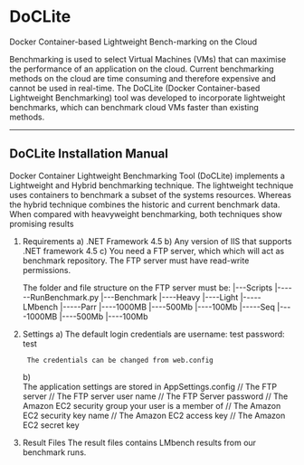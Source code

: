 # DoCLite
Docker Container-based Lightweight Bench-marking on the Cloud

Benchmarking is used to select Virtual Machines (VMs) that can maximise the performance of an application on the cloud. Current benchmarking methods on the cloud are time consuming and therefore expensive and cannot be used in real-time. The DoCLite (Docker Container-based Lightweight Benchmarking) tool was developed to incorporate lightweight benchmarks, which can benchmark cloud VMs faster than existing methods.


-----------------------------------------------------------
DoCLite Installation Manual
-----------------------------------------------------------
 Docker Container Lightweight Benchmarking Tool (DoCLite) implements a Lightweight and Hybrid benchmarking 
 technique. The lightweight technique uses containers to benchmark a subset of the systems resources. Whereas 
 the hybrid technique combines the historic and current benchmark data. When compared with heavyweight 
 benchmarking, both techniques show promising results


1) Requirements
	a) .NET Framework 4.5
	b) Any version of IIS that supports .NET framework 4.5
	c) You need a FTP server, which which will act as benchmark repository. The FTP server must have read-write permissions.
	
	The folder and file structure on the FTP server must be:
			|---Scripts
				|------RunBenchmark.py
			|---Benchmark
				|----Heavy
					|----Light
					|-----LMbench
						   |-----Parr
								 |----1000MB
								 |----500Mb
								 |----100Mb
						   |-----Seq
								 |----1000MB
								 |----500Mb
								 |----100Mb

2) Settings
	a) 
		The default login credentials  are
		username: test
		password: test
		
		The credentials can be changed from web.config
	b) 	
		The application settings are stored in AppSettings.config
			<add key="FTPServer" value="54.68.62.95" />    // The FTP server
			<add key="FtpUser" value="ftpadmin" />	       // The FTP server user name 
			<add key="FtpPassword" value="123" />	       // The FTP Server password
			<add key="securitygroup" value="launch-wizard-5" />  // The Amazon EC2 security group your user is a member of
			<add key="keyname" value="" />		// The Amazon EC2 security key name
			<add key="AccessKey" value="" />	// The Amazon EC2 access key
			<add key="SecretKey" value="" />    	// The Amazon EC2 secret key
			
3) Result Files
	The result files contains LMbench results from our benchmark runs.
